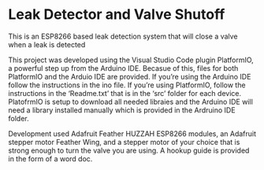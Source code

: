 # Leak Detector and Valve Shutoff
This is an ESP8266 based leak detection system that will close a valve when a leak is detected

This project was developed using the Visual Studio Code plugin PlatformIO, a powerful step up from the Arduino IDE. 
Becasue of this, files for both PlatformIO and the Arduio IDE are provided. If you’re using the Arduino IDE follow the instructions 
in the ino file. If you’re using PlatformIO, follow the instructions in the ‘Readme.txt’ that is in the ‘src’ folder for each device.
PlatofrmIO is setup to download all needed libraies and the Arduino IDE will need a library installed manually which is provided in the
Ardruino IDE folder.

Development used Adafruit Feather HUZZAH ESP8266 modules, an Adafruit stepper motor Feather Wing, and a stepper motor of your choice that is strong enough to turn the valve you are using.
A hookup guide is provided in the form of a word doc.
